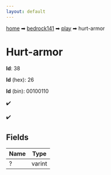 ```yaml
---
layout: default
---
```


[home](/) ➡ [bedrock141](/protocol/bedrock141) ➡ [play](/protocol/bedrock141/play) ➡ hurt-armor

# Hurt-armor

**Id**: 38

**Id** (hex): 26

**Id** (bin): 00100110

✔️

✔️

## Fields

Name | Type
---|---
? | varint

